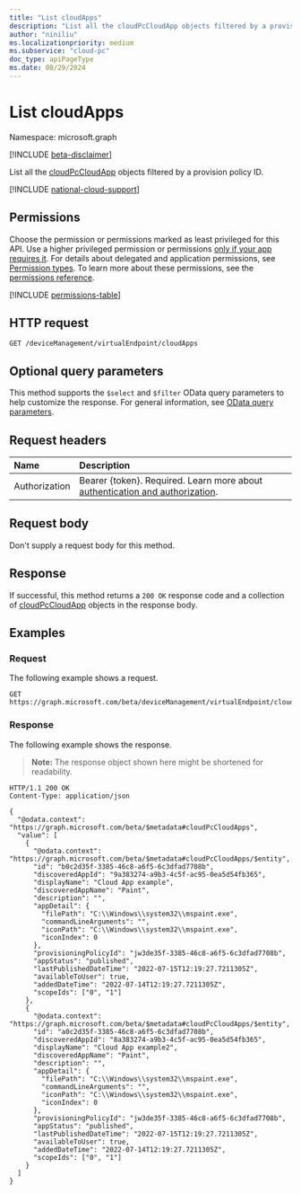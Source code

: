 ```yaml
---
title: "List cloudApps"
description: "List all the cloudPcCloudApp objects filtered by a provision policy ID."
author: "niniliu"
ms.localizationpriority: medium
ms.subservice: "cloud-pc"
doc_type: apiPageType
ms.date: 08/29/2024
---
```


# List cloudApps

Namespace: microsoft.graph

[!INCLUDE [beta-disclaimer](../../includes/beta-disclaimer.md)]

List all the [cloudPcCloudApp](../resources/cloudpccloudapp.md) objects filtered by a provision policy ID.

[!INCLUDE [national-cloud-support](../../includes/global-us.md)]

## Permissions

Choose the permission or permissions marked as least privileged for this API. Use a higher privileged permission or permissions [only if your app requires it](/graph/permissions-overview#best-practices-for-using-microsoft-graph-permissions). For details about delegated and application permissions, see [Permission types](/graph/permissions-overview#permission-types). To learn more about these permissions, see the [permissions reference](/graph/permissions-reference).

<!-- { "blockType": "permissions", "name": "virtualendpoint_list_cloudapps" } -->
[!INCLUDE [permissions-table](../includes/permissions/virtualendpoint-list-cloudapps-permissions.md)]

## HTTP request

<!-- {
  "blockType": "ignored"
}
-->

``` http
GET /deviceManagement/virtualEndpoint/cloudApps
```

## Optional query parameters

This method supports the `$select` and `$filter` OData query parameters to help customize the response. For general information, see [OData query parameters](/graph/query-parameters).

## Request headers

| Name          | Description               |
| :------------ | :------------------------ |
|Authorization|Bearer {token}. Required. Learn more about [authentication and authorization](/graph/auth/auth-concepts).|

## Request body

Don't supply a request body for this method.

## Response

If successful, this method returns a `200 OK` response code and a collection of [cloudPcCloudApp](../resources/cloudpccloudapp.md) objects in the response body.

## Examples

### Request

The following example shows a request.

<!-- {
  "blockType": "request",
  "name": "list_cloudpccloudapps"
}
-->
``` http
GET https://graph.microsoft.com/beta/deviceManagement/virtualEndpoint/cloudApps
```

### Response

The following example shows the response.

>**Note:** The response object shown here might be shortened for readability.
<!-- {
  "blockType": "response",
  "truncated": true,
  "@odata.type": "Collection(microsoft.graph.cloudPcCloudApp)"
}
-->

``` http
HTTP/1.1 200 OK
Content-Type: application/json

{
  "@odata.context": "https://graph.microsoft.com/beta/$metadata#cloudPcCloudApps",
  "value": [
    {
      "@odata.context": "https://graph.microsoft.com/beta/$metadata#cloudPcCloudApps/$entity",
      "id": "b0c2d35f-3385-46c8-a6f5-6c3dfad7708b",
      "discoveredAppId": "9a383274-a9b3-4c5f-ac95-0ea5d54fb365",
      "displayName": "Cloud App example",
      "discoveredAppName": "Paint",
      "description": "",
      "appDetail": {
        "filePath": "C:\\Windows\\system32\\mspaint.exe",
        "commandLineArguments": "",
        "iconPath": "C:\\Windows\\system32\\mspaint.exe",
        "iconIndex": 0
      },
      "provisioningPolicyId": "jw3de35f-3385-46c8-a6f5-6c3dfad7708b",
      "appStatus": "published",
      "lastPublishedDateTime": "2022-07-15T12:19:27.7211305Z",
      "availableToUser": true,
      "addedDateTime": "2022-07-14T12:19:27.7211305Z",
      "scopeIds": ["0", "1"]
    },
    {
      "@odata.context": "https://graph.microsoft.com/beta/$metadata#cloudPcCloudApps/$entity",
      "id": "a0c2d35f-3385-46c8-a6f5-6c3dfad7708b",
      "discoveredAppId": "8a383274-a9b3-4c5f-ac95-0ea5d54fb365",
      "displayName": "Cloud App example2",
      "discoveredAppName": "Paint",
      "description": "",
      "appDetail": {
        "filePath": "C:\\Windows\\system32\\mspaint.exe",
        "commandLineArguments": "",
        "iconPath": "C:\\Windows\\system32\\mspaint.exe",
        "iconIndex": 0
      },
      "provisioningPolicyId": "jw3de35f-3385-46c8-a6f5-6c3dfad7708b",
      "appStatus": "published",
      "lastPublishedDateTime": "2022-07-15T12:19:27.7211305Z",
      "availableToUser": true,
      "addedDateTime": "2022-07-14T12:19:27.7211305Z",
      "scopeIds": ["0", "1"]
    }
  ]
}
```
